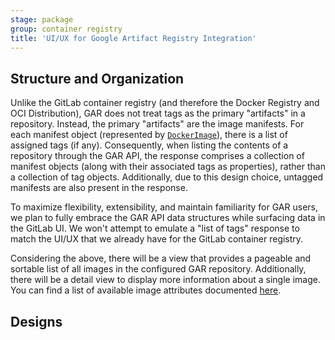 ```yaml
---
stage: package
group: container registry
title: 'UI/UX for Google Artifact Registry Integration'
---
```


## Structure and Organization

Unlike the GitLab container registry (and therefore the Docker Registry and OCI Distribution), GAR does not treat tags as the primary "artifacts" in a repository. Instead, the primary "artifacts" are the image manifests. For each manifest object (represented by [`DockerImage`](https://cloud.google.com/artifact-registry/docs/reference/rpc/google.devtools.artifactregistry.v1#google.devtools.artifactregistry.v1.DockerImage)), there is a list of assigned tags (if any). Consequently, when listing the contents of a repository through the GAR API, the response comprises a collection of manifest objects (along with their associated tags as properties), rather than a collection of tag objects. Additionally, due to this design choice, untagged manifests are also present in the response.

To maximize flexibility, extensibility, and maintain familiarity for GAR users, we plan to fully embrace the GAR API data structures while surfacing data in the GitLab UI. We won't attempt to emulate a "list of tags" response to match the UI/UX that we already have for the GitLab container registry.

Considering the above, there will be a view that provides a pageable and sortable list of all images in the configured GAR repository. Additionally, there will be a detail view to display more information about a single image. You can find a list of available image attributes documented [here](https://cloud.google.com/artifact-registry/docs/reference/rpc/google.devtools.artifactregistry.v1#google.devtools.artifactregistry.v1.DockerImage).

## Designs
